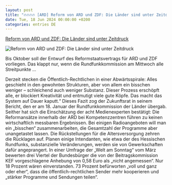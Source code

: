 ```yaml
---
layout: post
title: "🔥🔥🔥🔥 [ARD] Reform von ARD und ZDF: Die Länder sind unter Zeitdruck"
date: Tue, 18 Jun 2024 00:00:00 +0200
categories: entries DE
---
```

[Reform von ARD und ZDF: Die Länder sind unter Zeitdruck](https://www.faz.net/aktuell/feuilleton/medien/reform-von-ard-und-zdf-die-laender-sind-unter-zeitdruck-19794904.html)

![Reform von ARD und ZDF: Die Länder sind unter Zeitdruck](https://media1.faz.net/ppmedia/aktuell/feuilleton/3527645517/1.9795767/facebook_teaser_fplus/die-reformansaetze-innerhalb.jpg)

Bis Oktober soll der Entwurf des Reformstaatsvertrags für ARD und ZDF vorliegen. Das klappt nur, wenn die Rundfunkkommission am Mittwoch alle Streitpunkte ...

Derzeit stecken die Öffentlich-Rechtlichen in einer Abwärtsspirale: Alles geschieht in den gewohnten Strukturen, aber von allem ein bisschen weniger – schleichend auch weniger Substanz. Dieser Prozess erschöpft alle, er blockiert Kreativität und entmutigt viele gute Köpfe. Das macht das System auf Dauer kaputt.“ Dieses Fazit zog der Zukunftsrat in seinem Bericht, den er am 18. Januar der Rundfunkkommission der Länder übergab. Seither hat sich die Einschätzung der acht Medienexperten bestätigt: Die Reformansätze innerhalb der ARD bei Kompetenzzentren führen zu keinen wirtschaftlich messbaren Ergebnissen. Bei einigen Radioangeboten will man ein „bisschen“ zusammenarbeiten, die Gesamtzahl der Programme aber unangetastet lassen. Die Rückstellungen für die Altersversorgung zehren die Rücklagen auf. Planen einige Intendanten, wie etwa der des Hessischen Rundfunks, substanzielle Veränderungen, werden sie von Gewerkschaften dafür angeprangert. In einer Umfrage der „Welt am Sonntag“ vom März bewerten drei Viertel der Bundesbürger die von der Beitragskommission KEF vorgeschlagene Anhebung von 0,58 Euro als „nicht angemessen“. Nur 18 Prozent wären einverstanden. 73 Prozent befürworten „voll und ganz oder eher“, dass die öffentlich-rechtlichen Sender mehr kooperieren und „stärker Programme und Sendungen teilen“.

